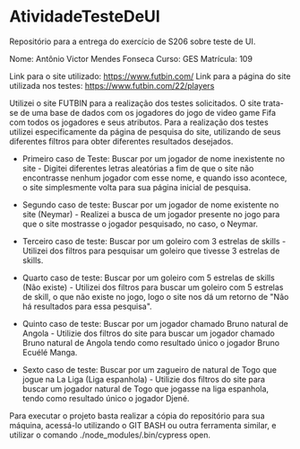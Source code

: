 # AtividadeTesteDeUI
Repositório para a entrega do exercício de S206 sobre teste de UI.

Nome: Antônio Victor Mendes Fonseca
Curso: GES
Matrícula: 109

Link para o site utilizado: https://www.futbin.com/
Link para a página do site utilizada nos testes: https://www.futbin.com/22/players

Utilizei o site FUTBIN para a realização dos testes solicitados. O site trata-se de uma base de dados com os jogadores do jogo de video game Fifa com todos os jogadores e seus atributos. Para a realização dos testes utilizei especificamente da página de pesquisa do site, utilizando de seus diferentes filtros para obter diferentes resultados desejados.

 - Primeiro caso de Teste: Buscar por um jogador de nome inexistente no site - Digitei diferentes letras aleatórias a fim de que o site não encontrasse nenhum jogador com esse nome, e quando isso acontece, o site simplesmente volta para sua página inicial de pesquisa.

 - Segundo caso de teste: Buscar por um jogador de nome existente no site (Neymar) - Realizei a busca de um jogador presente no jogo para que o site mostrasse o jogador pesquisado, no caso, o Neymar.

 - Terceiro caso de teste: Buscar por um goleiro com 3 estrelas de skills - Utilizei dos filtros para pesquisar um goleiro que tivesse 3 estrelas de skills.

 - Quarto caso de teste: Buscar por um goleiro com 5 estrelas de skills (Não existe) - Utilizei dos filtros para buscar um goleiro com 5 estrelas de skill, o que não existe no jogo, logo o site nos dá um retorno de "Não há resultados para essa pesquisa".

 - Quinto caso de teste: Buscar por um jogador chamado Bruno natural de Angola - Utilizie dos filtros do site para buscar um jogador chamado Bruno natural de Angola tendo como resultado único o jogador Bruno Ecuélé Manga. 

 - Sexto caso de teste: Buscar por um zagueiro de natural de Togo que jogue na La Liga (Liga espanhola) - Utilizie dos filtros do site para buscar um jogador natural de Togo que jogasse na liga espanhola, tendo como resultado único o jogador Djené.

Para executar o projeto basta realizar a cópia do repositório para sua máquina, acessá-lo utilizando o GIT BASH ou outra ferramenta similar, e utilizar o comando ./node_modules/.bin/cypress open.


